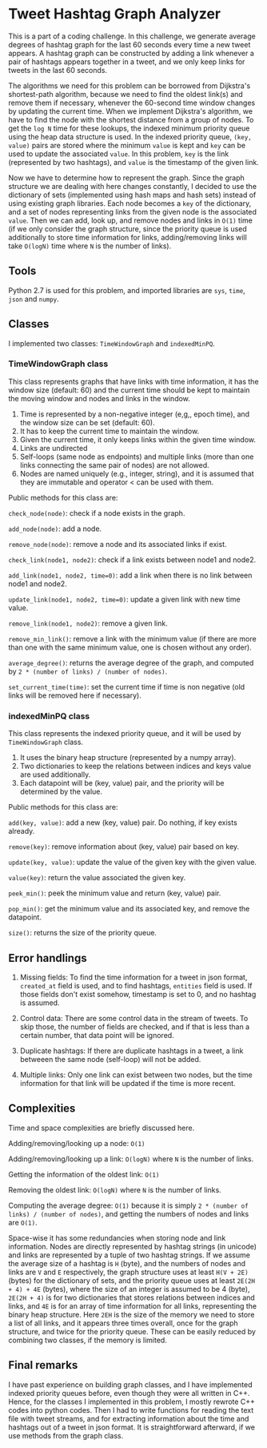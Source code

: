 # Tweet Hashtag Graph Analyzer

This is a part of a coding challenge. In this challenge, we generate average
degrees of hashtag graph for the last 60 seconds every time a new tweet
appears. A hashtag graph can be constructed by adding a link whenever a
pair of hashtags appears together in a tweet, and we only keep links for tweets
in the last 60 seconds.

The algorithms we need for this problem can be borrowed from Dijkstra's
shortest-path algorithm, because we need to find the oldest link(s) 
and remove them if necessary,
whenever the 60-second time window changes by updating the current time.
When we implement Dijkstra's algorithm,
we have to find the node with the shortest distance from a group of nodes.
To get the `log N` time for these lookups, the indexed minimum priority queue using 
the heap data structure is used. In the indexed priority queue, `(key, value)` pairs
are stored where the minimum `value` is kept and `key` can be used to update
the associated `value`.
In this problem, `key` is the link (represented by two hashtags), 
and `value` is the timestamp of the given link. 

Now we have to determine how to represent the graph. Since the graph
structure we are
dealing with here changes constantly, I decided to use the dictionary of sets
(implemented using hash maps and hash sets) instead of using existing graph
libraries.
Each node becomes a `key` of the dictionary, and a set of nodes representing 
links from the given node is the associated `value`.
Then we can add, look up, and remove nodes and links in `O(1)` time (if we only
consider the graph structure, since the priority queue is used additionally to 
store time information for links, adding/removing links will take `O(logN)`
time where `N` is the number of links).

## Tools
Python 2.7 is used for this problem, and imported libraries are `sys`, `time`,
`json` and `numpy`.

## Classes
I implemented two classes: `TimeWindowGraph` and `indexedMinPQ`.

### TimeWindowGraph class
This class represents graphs that have links with time information, it has
the window size (default: 60) and the current time should be kept
to maintain the moving window and nodes and links in the window.

1. Time is represented by a non-negative integer (e,g,, epoch time),
and the window size can be set (default: 60).
2. It has to keep the current time to maintain the window.
3. Given the current time, it only keeps links within the given time
window.
4. Links are undirected
5. Self-loops (same node as endpoints) and multiple links (more than one
links connecting the same pair of nodes) are not allowed.
6. Nodes are named uniquely (e.g., integer, string), and it is assumed that
they are immutable and operator < can be used with them.

Public methods for this class are:

`check_node(node)`: check if a node exists in the graph.

`add_node(node)`: add a node.

`remove_node(node)`: remove a node and its associated links if exist.

`check_link(node1, node2)`: check if a link exists between node1 and node2.

`add_link(node1, node2, time=0)`: add a link when there is no link
between node1 and node2.

`update_link(node1, node2, time=0)`: update a given link with new time value.

`remove_link(node1, node2)`: remove a given link.

`remove_min_link()`: remove a link with the minimum value 
(if there are more than one with
the same minimum value, one is chosen without any order).

`average_degree()`: returns the average degree of the graph, and computed by 
`2 * (number of links) / (number of nodes)`.

`set_current_time(time)`: set the current time if time is non negative (old
links will be removed here if necessary).

### indexedMinPQ class
This class represents the indexed priority queue, and it will be used by
`TimeWindowGraph` class.

1. It uses the binary heap structure (represented by a numpy array).
2. Two dictionaries to keep the relations between indices and keys value are
used additionally. 
3. Each datapoint will be (key, value) pair, and the priority will be 
determined by the value.

Public methods for this class are:

`add(key, value)`: add a new (key, value) pair. Do nothing, if key exists already.

`remove(key)`: remove information about (key, value) pair based on key.

`update(key, value)`: update the value of the given key with the given value.

`value(key)`: return the value associated the given key.

`peek_min()`: peek the minimum value and return (key, value) pair.

`pop_min()`: get the minimum value and its associated key, and remove the datapoint.

`size()`: returns the size of the priority queue.


## Error handlings

1. Missing fields: To find the time information for a tweet in json format, 
    `created_at` field is used, and to find hashtags, `entities` field is used.
    If those fields don't exist somehow, timestamp is set to 0, and
    no hashtag is assumed.

2. Control data: There are some control data in the stream of tweets. To skip
   those, the number of fields are checked, and if that is less than a certain
   number, that data point will be ignored.

3. Duplicate hashtags: If there are duplicate hashtags in a tweet, a link
   betweeen the same node (self-loop) will not be added.

4. Multiple links: Only one link can exist between two nodes, but the time
   information for that link will be updated if the time is more recent.

## Complexities
Time and space complexities are briefly discussed here.

Adding/removing/looking up a node: `O(1)`

Adding/removing/looking up a link: `O(logN)` where `N` is the number of links.

Getting the information of the oldest link: `O(1)`

Removing the oldest link: `O(logN)` where `N` is the number of links.

Computing the average degree: `O(1)` because it is simply 
`2 * (number of links) / (number of nodes)`, and getting 
the numbers of nodes and links are `O(1)`.

Space-wise it has some redundancies when storing node and link information.
Nodes are directly represented by hashtag strings (in unicode) and links are 
represented by a tuple of two hashtag strings. If we assume the average 
size of a hashtag is `H` (byte), and the numbers of nodes and links are `V` and
`E` respectively, the graph structure uses at least `H(V + 2E)` (bytes)
for the dictionary of sets, and
the priority queue uses at least `2E(2H + 4) + 4E` (bytes), where the size
of an integer is assumed to be 4 (byte), 
`2E(2H + 4)` is for two dictionaries that stores relations
between indices and links, and `4E` is for an array of time information for all
links, representing the binary heap structure.
Here `2EH` is the size of the memory we need to store a list of all links, and
it appears three times overall, once for the graph structure, and twice for the
priority queue. These can be easily reduced by combining two classes, if the
memory is limited.

## Final remarks
I have past experience on building graph classes, and I have
implemented indexed priority queues before, even though they were all
written in C++.
Hence, for the classes I implemented in this problem, I mostly rewrote C++ codes 
into python codes. Then I had to write functions for reading the text file
with tweet streams, and for extracting information about the time and hashtags
out of a tweet in json format. It is straightforward afterward, if we use methods
from the graph class.

